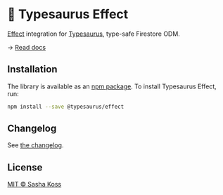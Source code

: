 # 🦕 Typesaurus Effect

[Effect](https://effect.website/) integration for [Typesaurus](https://github.com/kossnocorp/typesaurus), type-safe Firestore ODM.

→ [Read docs](https://typesaurus.com/integrations/effect/)

## Installation

The library is available as an [npm package](https://www.npmjs.com/package/@typesaurus/effect).
To install Typesaurus Effect, run:

```sh
npm install --save @typesaurus/effect
```

## Changelog

See [the changelog](./CHANGELOG.md).

## License

[MIT © Sasha Koss](https://kossnocorp.mit-license.org/)
